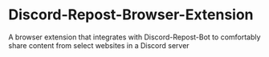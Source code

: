 # Discord-Repost-Browser-Extension
A browser extension that integrates with Discord-Repost-Bot to comfortably share content from select websites in a Discord server
